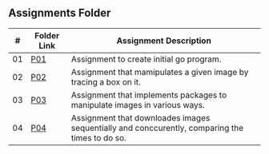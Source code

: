 ##  Assignments Folder

|   #   | Folder Link | Assignment Description |
| :---: | ----------- | ---------------------- |
|   01  |    [P01](P01)      |Assignment to create initial go program.|
|   02  |    [P02](P02)      |Assignment that mamipulates a given image by tracing a box on it.|
|   03  |    [P03](P03)      |Assignment that implements packages to manipulate images in various ways.|
|   04  |    [P04](P04)      |Assignment that downloades images sequentially and conccurently, comparing the times to do so.|
